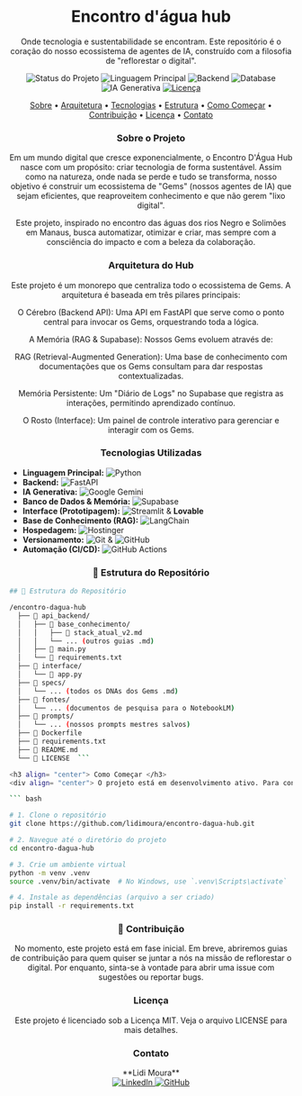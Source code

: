<div align="center">

# Encontro d'água hub 
Onde tecnologia e sustentabilidade se encontram. Este repositório é o coração do nosso ecossistema de agentes de IA, construído com a filosofia de "reflorestar o digital".

</div>

<p align="center">
  <img src="https://img.shields.io/badge/Status-Em%20Desenvolvimento-778899" alt="Status do Projeto">
  <img src="https://img.shields.io/badge/Linguagem-Python-556B2F?logo=python&logoColor=white" alt="Linguagem Principal">
  <img src="https://img.shields.io/badge/Backend-FastAPI-556B2F?logo=fastapi&logoColor=white" alt="Backend">
  <img src="https://img.shields.io/badge/Database-Supabase-A0522D?logo=supabase&logoColor=white" alt="Database">
  <img src="https://img.shields.io/badge/AI-Google%20Gemini-C46210?logo=google&logoColor=white" alt="IA Generativa">
  <a href="LICENSE">
    <img src="https://img.shields.io/badge/License-MIT-yellow.svg" alt="Licença">
  </a>
</p>

<p align="center">
<a href="#-sobre-o-projeto">Sobre</a> •
<a href="#-arquitetura-do-hub">Arquitetura</a> •
<a href="#-tecnologias-utilizadas">Tecnologias</a> •
<a href="#-estrutura-do-repositório">Estrutura</a> •
<a href="#-como-começar">Como Começar</a> •
<a href="#-contribuição">Contribuição</a> •
<a href="#-licença">Licença</a> •
<a href="#-contato">Contato</a>
</p>

<h3 align= "center"> Sobre o Projeto </h3>
<div align= "center">Em um mundo digital que cresce exponencialmente, o Encontro D'Água Hub nasce com um propósito: criar tecnologia de forma sustentável. Assim como na natureza, onde nada se perde e tudo se transforma, nosso objetivo é construir um ecossistema de "Gems" (nossos agentes de IA) que sejam eficientes, que reaproveitem conhecimento e que não gerem "lixo digital".

Este projeto, inspirado no encontro das águas dos rios Negro e Solimões em Manaus, busca automatizar, otimizar e criar, mas sempre com a consciência do impacto e com a beleza da colaboração. </div>

<h3 align= "center"> Arquitetura do Hub </h3>
<div align= "center">Este projeto é um monorepo que centraliza todo o ecossistema de Gems. A arquitetura é baseada em três pilares principais:

O Cérebro (Backend API): Uma API em FastAPI que serve como o ponto central para invocar os Gems, orquestrando toda a lógica.

A Memória (RAG & Supabase): Nossos Gems evoluem através de:

RAG (Retrieval-Augmented Generation): Uma base de conhecimento com documentações que os Gems consultam para dar respostas contextualizadas.

Memória Persistente: Um "Diário de Logs" no Supabase que registra as interações, permitindo aprendizado contínuo.

O Rosto (Interface): Um painel de controle interativo para gerenciar e interagir com os Gems. </div>

<h3 align= "center"> Tecnologias Utilizadas </h3>
<div align= "justify">
  
-   **Linguagem Principal:** ![Python](https://img.shields.io/badge/Python-556B2F?style=for-the-badge&logo=python&logoColor=white)
-   **Backend:** ![FastAPI](https://img.shields.io/badge/FastAPI-556B2F?style=for-the-badge&logo=fastapi&logoColor=white)
-   **IA Generativa:** ![Google Gemini](https://img.shields.io/badge/Google%20Gemini-C46210?style=for-the-badge&logo=google&logoColor=white)
-   **Banco de Dados & Memória:** ![Supabase](https://img.shields.io/badge/Supabase-A0522D?style=for-the-badge&logo=supabase&logoColor=white)
-   **Interface (Prototipagem):** ![Streamlit](https://img.shields.io/badge/Streamlit-C46210?style=for-the-badge&logo=streamlit&logoColor=white) & **Lovable**
-   **Base de Conhecimento (RAG):** ![LangChain](https://img.shields.io/badge/LangChain-556B2F?style=for-the-badge&logo=langchain&logoColor=white)
-   **Hospedagem:** ![Hostinger](https://img.shields.io/badge/Hostinger-A0522D?style=for-the-badge&logo=hostinger&logoColor=white)
-   **Versionamento:** ![Git](https://img.shields.io/badge/Git-778899?style=for-the-badge&logo=git&logoColor=white) & ![GitHub](https://img.shields.io/badge/GitHub-778899?style=for-the-badge&logo=github&logoColor=white)
-   **Automação (CI/CD):** ![GitHub Actions](https://img.shields.io/badge/GitHub%20Actions-778899?style=for-the-badge&logo=githubactions&logoColor=white)</div>

<h3 align= "center"> 📁 Estrutura do Repositório </h3>

```bash
## 📁 Estrutura do Repositório

/encontro-dagua-hub
  ├── 📂 api_backend/
  │   ├── 📂 base_conhecimento/
  │   │   ├── 📄 stack_atual_v2.md
  │   │   └── ... (outros guias .md)
  │   ├── 📄 main.py
  │   └── 📄 requirements.txt
  ├── 📂 interface/
  │   └── 📄 app.py
  ├── 📂 specs/
  │   └── ... (todos os DNAs dos Gems .md)
  ├── 📂 fontes/
  │   └── ... (documentos de pesquisa para o NotebookLM)
  ├── 📂 prompts/
  │   └── ... (nossos prompts mestres salvos)
  ├── 📄 Dockerfile
  ├── 📄 requirements.txt      
  ├── 📄 README.md
  └── 📄 LICENSE  ```

<h3 align= "center"> Como Começar </h3>
<div align= "center"> O projeto está em desenvolvimento ativo. Para configurar o ambiente localmente, siga os passos abaixo: </div>

``` bash

# 1. Clone o repositório
git clone https://github.com/lidimoura/encontro-dagua-hub.git

# 2. Navegue até o diretório do projeto
cd encontro-dagua-hub

# 3. Crie um ambiente virtual
python -m venv .venv
source .venv/bin/activate  # No Windows, use `.venv\Scripts\activate`

# 4. Instale as dependências (arquivo a ser criado)
pip install -r requirements.txt
```
<h3 align= "center"> 🤝 Contribuição </h3>
<div align= "center">No momento, este projeto está em fase inicial. Em breve, abriremos guias de contribuição para quem quiser se juntar a nós na missão de reflorestar o digital. Por enquanto, sinta-se à vontade para abrir uma issue com sugestões ou reportar bugs. </div>

<h3 align= "center">  Licença </h3>
<div align= "center">Este projeto é licenciado sob a Licença MIT. Veja o arquivo LICENSE para mais detalhes.

<h3 align= "center">  Contato </h3>
<div align="center">
<p align="center">
  **Lidi Moura**
  <br>
  <a href="https://www.linkedin.com/in/lidimoura/">
    <img src="https://img.shields.io/badge/LinkedIn-6699CC?style=for-the-badge&logo=linkedin&logoColor=white" alt="LinkedIn">
  </a>
  <a href="https://github.com/lidimoura">
    <img src="https://img.shields.io/badge/GitHub-778899?style=for-the-badge&logo=github&logoColor=white" alt="GitHub">
  </a>
</p>
